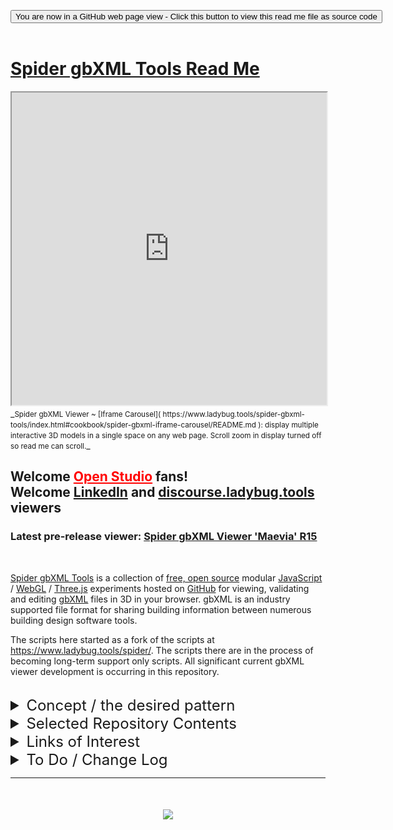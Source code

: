 

<span style=display:none; >[You are now in a GitHub source code view - click this link to view Read Me file as a web page](https://www.ladybug.tools/spider-gbxml-tools/index.html#README.md "View file as a web page." ) </span>


<div><input type=button class = btn btn-secondary btn-sm" onclick=window.location.href="https://github.com/ladybug-tools/spider-gbxml-tools/" value="You are now in a GitHub web page view - Click this button to view this read me file as source code" ><div>

<br>

# [Spider gbXML Tools Read Me]( #README.md )

<iframe class=iframeReadMe src=https://www.ladybug.tools/spider-gbxml-tools/cookbook/spider-gbxml-iframe-carousel/ width=100% height=500px >Iframes are not displayed on github.com</iframe>
_<small>Spider gbXML Viewer ~ [Iframe Carousel]( https://www.ladybug.tools/spider-gbxml-tools/index.html#cookbook/spider-gbxml-iframe-carousel/README.md ): display multiple interactive 3D models in a single space on any web page. Scroll zoom in display turned off so read me can scroll.</small>_


## Welcome <a href="https://www.openstudio.net/" title="Hi Dan! Hi NREL!" style=color:red; target="_blank">Open Studio</a> fans! <br>Welcome [LinkedIn]( https://www.linkedin.com/feed/update/urn:li:activity:6458956499195568128/ ) and [discourse.ladybug.tools]( https://discourse.ladybug.tools/t/spider-gbxml-viewer-embedded-in-openstudio/4129 ) viewers

<!--
## Welcome <a href="https://www.rtcevents.com/bilt/eur18/" title="Hi Michal! Hi Ljubljana!" style=color:red; target="_blank">BILT EUR 2018</a> attendees!
-->

### Latest pre-release viewer: [Spider gbXML Viewer 'Maevia' R15 ]( https://www.ladybug.tools/spider-gbxml-tools/spider-gbxml-viewer/ "this one is hot" )


<br>

[Spider gbXML Tools]( https://github.com/ladybug-tools/spider "Source code on GitHub" ) is a collection of [free, open source]( https://opensource.guide/ "Read all about it at OpenSource Guides" ) modular [JavaScript]( https://developer.mozilla.org/en-US/docs/Web/JavaScript/About_JavaScript "Callout to Brendan" ) / [WebGL]( https://www.khronos.org/webgl/ "Tip of the hat to Ken Russell" ) / [Three.js]( https://threejs.org/ "Hi Mr.doob" ) experiments hosted on [GitHub]( https://github.com/about "Beep for where the geek peeps keep" ) for viewing, validating and editing [gbXML]( http://gbxml.org "Where's your schema today?" ) files in 3D in your browser. gbXML is an industry supported file format for sharing building information between numerous building design software tools.

The scripts here started as a fork of the scripts at https://www.ladybug.tools/spider/. The scripts there are in the process of becoming long-term support only scripts. All significant current gbXML viewer development is occurring in this repository.

<!--
The intention is to provide a faster, simpler more effective user experience base on a simpler, more modular code base.

The impetus for this code arose from the request by the developers of OpenStudio for a viewer that can be embedded in their code. It became quickly evident that the new codebase offered significant advantages over the the previous codebase. And, thus, the majority of ongoing development efforts have been transferred to this project. Previous releases will be supported at least to the extent of fixing bugs that that are reported.
-->


<br>

<details>

<summary style=font-size:1.5rem; >Concept / the desired pattern</summary>

_Knowledge embedded in gbXML files is viewable, analyzable and editable in real-time interactive 3D with free, open-source web apps_

### The current issues / the problems to be solved


[Green Building XML (gbXML)]( https://en.wikipedia.org/wiki/Green_Building_XML ) as described by its authors:

> gbXML allows disparate 3D [building information models (BIM)]( https://en.wikipedia.org/wiki/Building_information_modeling ) and architectural/engineering analysis software to share information with each other

The current set of [BIM authoring and CAD software tools]( http://www.gbxml.org/Software_Tools_that_Support_GreenBuildingXML_gbXML ) for gbXML include various proprietary, closed-source applications that you must download and install.

GbXML being open source, it would also be nice to be able to view gbXML files in 3D in your browser with no fees and with open source code.

The Ladybug Tools/Spider gbXML Viewer scripts are first steps toward making gbXML viewers readily available.

### Mission

gbXML Viewer is a collection of modular experiments for viewing, examining and validating gbXML files in 3D in your browser.

#### General objectives

* Loads almost instantly
* Non-modal interface
* Fast effective workflow: get things done faster
* Full interactive 3D

#### Coding objectives

* Files are no more than a few hundred lines
* Code is simple, plain-vanilla JavaScript
* Every JavaScript file has its own name space so you can quickly identify the location of variables and functions
* Every module has a descriptive read me file
* Every JavaScript file has an accompanying standalone HTML file for testing purposes
* All revisions are always available and runnable via GitHub pages with a click of a button

#### Vision and engineering objectives

* Helping students, clients and non-AEC peeps gain access BIM data easily, quickly and freely
* Facilitating the transfer of data between design programs and analysis programs

#### Previous releases always available to run and view in your browser

* [Spider gbXML Viewer Previous Releases]( https://www.ladybug.tools/spider/index.html#gbxml-viewer/previous-releases.md )
	* Load and run every release of the gbXML Viewer since the first commit
	* Watch the development process of a project unfold


</details>


<details>

<summary style=font-size:1.5rem; >Selected Repository Contents</summary>

_The following section highlight some of the files to be found in this repository._

## Spider gbXML Viewer 'Maevia'

### [Spider gbXML Viewer Read Me]( index.html#spider-gbxml-viewer/README.md )

### Full screen: [Spider gbXML Viewer Read Me]( https://www.ladybug.tools/spider-gbxml-tools/spider-gbxml-viewer/index.html )

Latest version: Open and examine very large gbXML files in your browser with free, open source JavaScript



### [gbXML Viewer Basic Read Me]( https://www.ladybug.tools/spider-gbxml-tools/#gbxml-viewer-basic/README.md )


## gbXML Viewer Basic

### [gbXML Viewer Basic Read Me]( https://www.ladybug.tools/spider-gbxml-tools/#gbxml-viewer-basic/README.md )

* Open, view gbXML files in 3D in your browser with free, open source entry-level Three.js JavaScript
* This script contains the core or basic modules for an entry level viewing experience

The code in this series was the based on the initial fork from R1 through R44 the Spider repository. The early version (R4 and R5) were based on the precept of building an update to the Spider gbXML Viewer in OpenStudio. They generally comply with NREL needs. Both versions are available in NPM and can be combined into a single file.

Also at this time, while we were adding features. the complexities of working with a single very large JavaScript file became overwhelming and we started to brake the project into multiple smaller scripts (R6 and R7).





***

## Cookbook Files


### [gbXML Viewer Cookbook Read Me]( https://www.ladybug.tools/spider-gbxml-tools/#cookbook/README.md )

* A variety of add-on scripts that enhance Spider gbXML Basic
* Current capabilities include identifying issues with gbXML files, cutting 3D sections through 3D models and more
* Eventually all the features of Spider 'Aragog' Viewer R14 will be added as modules here

### [gbXML Viewer Cookbook Gallery]( https://www.ladybug.tools/spider-gbxml-tools/#cookbook/cookbook-viewer-one-pager.html )

***

## Sandbox Files



### [gbXML Viewer Sandbox Read Me]( https://www.ladybug.tools/spider-gbxml-tools/#sandbox/README.md )

_Experiments_

* Files at an early stage of development

### [Spider gbXML Text Parser]( https://www.ladybug.tools/spider-gbxml-tools/sandbox/spider-gbxml-text-parser/ )

### [Spider gbXML Text Parser Read Me]( https://www.ladybug.tools/spider-gbxml-tools/#sandbox/spider-gbxml-text-parser/README.md )

Many features
* Load very large gbXML files ( greater than 700 megabytes ) at a reasonable speed
* Read files in either UTF-8 or UTF-16 format
* Display geometry progressively as file loads - visual feedback for very large files
* Open remote files via a URL or local files via the file dialog box
* Open and automatically extract UTF-8 and UTF-6 files contained in ZIP compressed folders using file dialog box
* Save edited file to disk

And much more

In November 2018, we were challenged by a user to build a version of the viewer that could handle very large gbXML files. The user offered a 700 megabyte gbXML file with over 5,000 spaces as a test case (for private use only ). Using the code base at the time, it's possible to load the file but this can take twenty minutes or more. Slow response time when loaded may the script unusable.

We built a new code base in response to the challenge.

The old code base reads a file as text and uses the browser to convert the text into XML then our code translates the JML into JSON and then parses the JSON to create Three.js 3D meshes.

The new code base reads and retains the file as text and uses regular expressions to parse the text. The new code load the 700 MB file in under two minutes and provides acceptable interaction response time.




### [Fetch Assemble Save ]( https://www.ladybug.tools/spider-gbxml-tools/fetch-assemble-save/index.html )

### [Fetch Assemble Save Read Me]( https://www.ladybug.tools/spider-gbxml-tools/#fetch-assemble-save/README.md )

* Fetch source files from a CDN, assemble these into a single HTML file, save to file
* Build the source code needed to embed the Spider gbXML Viewer in OpenStudio
* 2018-10-23 ~ Currently very out of date. Fixes coming soon

</details>

<details>

<summary style=font-size:1.5rem; title="Better title for this section?" >Links of Interest</summary>


#### gbXML Home Page

* <http://www.gbxml.org/>
> gbXML is an industry supported schema for sharing building information between disparate building design software tools.

### gbXML

#### gbXML GitHub Presence
* <https://github.com/GreenBuildingXML>
	* <https://github.com/GreenBuildingXML/gbXML-Schema>
	* <https://github.com/GreenBuildingXML/Sample-gbXML-Files>
	* [Spider gbXML Viewer fork]( https://github.com/GreenBuildingXML/spider )

> Repositories for all things gbXML including the schema, validator source code, test cases, and a fork of the Spider gbXML Viewer


#### gbXML Schema as a document

* <http://gbxml.org/schema_doc/6.01/GreenBuildingXML_Ver6.01.html>

> Schema GreenBuildingXML_Ver6.01.xsd / the core definition of gbXML in a format that is easier to read than the source code.


### More gbXML References

* <https://en.wikipedia.org/wiki/Green_Building_XML>

> The Green Building XML schema (gbXML) is an open schema developed to facilitate transfer of building data stored in Building Information Models (BIM) to engineering analysis tools. gbXML is being integrated into a range of software CAD and engineering tools and supported by leading 3D BIM vendors. gbXML is streamlined to transfer building properties to and from engineering analysis tools to reduce the interoperability issues and eliminate plan take-off time.


* <https://twitter.com/gbXML>
> The gbXML open schema helps facilitate the transfer of building properties stored in 3D building information models (BIM) to engineering analysis tools.


### DOE / NREL / OpenStudio

* [US Department of Energy]( https://www.energy.gov/ )
* [National Renewable Energy Laboratory]( https://www.nrel.gov/ )
	* The National Renewable Energy Laboratory is a national laboratory of the U.S. Department of Energy, Office of Energy Efficiency and Renewable Energy, operated by the Alliance for Sustainable Energy, LLC.
	* https://github.com/NREL
* [OpenStudio]( https://www.openstudio.net/ )
	* OpenStudio is a cross-platform collection of software tools to support whole building energy modeling using EnergyPlus and advanced daylight analysis using Radiance.
	* https://github.com/NREL/OpenStudio

#### OpenStudio User Docs / Advanced Tutorials / Working with gbXML

* [OpenStudio User Documentation]( http://nrel.github.io/OpenStudio-user-documentation/ )

* [Working with gbXML]( http://nrel.github.io/OpenStudio-user-documentation/tutorials/tutorial_gbxmlimport/ )

> gbXML is an industry supported file format for sharing building information between disparate building design software tools. The OpenStudio Application can import and export gbXML files through the File->Import and File->Export menus.

NREL include a very basic version of the Spider gbXML Viewer in current releases of OpenStudio. The Ladybug Tools / Spider team is proud to be included in the project and makes best efforts to support users.


<img src=images/openstudio-imported-gbxml.jpg width=800 >
_Screen capture NREL tutorial on Spider gbXML Viewer running in OpenStudio_

### Other Spider gbXML Resources

#### [Spider gbXML Sample Files]( file:///D:/Dropbox/Public/git-repos/spider/index.html#gbxml-sample-files/README.md)

Access to gbXML files from a variety of sources either available by URL or availble to download or both

#### [Spider gbXML User Guide]( https://www.ladybug.tools/spider/gbxml-user-guide/gbxml-user-guide.html )

A work-in-progress


#### [Spider Build Well]( https://www.ladybug.tools/spider/index.html#build-well/README.md )

Create 3D building data in a variety of shapes parametrically and export in gbXML format


#### [Spider gbXML to OpenStudio Report]( https://www.ladybug.tools/spider-gbxml-tools/#gbxml-to-openstudio-report.md )


The goal of the scripts in this project is to enable you to transfer data from a CAD progran to an analysis program with as few steps of human intervention as possible.


</details>


<details>

<summary style=font-size:1.5rem; >To Do / Change Log</summary>


## To Do

Every module has its own read me file with its own to do list

This list is for items that relates to the overall content management including the TooToo scripts


### 2019-01-01 ~ Theo

New home page based on tootoo cms r13

### 2018-10-23 ~ Theo

Home page
* Minor text updates

#### 2018-10-19 ~ Theo

R7.6
* Add link to Issues module

#### 2018-10-15 ~ Theo

R7.5 Home page
* Many text updates
* Add full screen icons
* Fix scrolling issue

#### 2018-08-06 ~ Theo

R5
* Cleanup read me & index.html


#### 2018-07-14 ~ Theo

* Update text & links
* Add links of interest

#### 2018-07-13 ~ Theo

* First commit
* Add index.html & read me
* Add gbxml viewer basic folder and files

</details>

***

# <center title="hello!" ><a href=javascript:window.scrollTo(0,0); style=text-decoration:none; > <img src='https://ladybug.tools/artwork/icons_bugs/ico/spider.ico' height=24 > </a></center>

